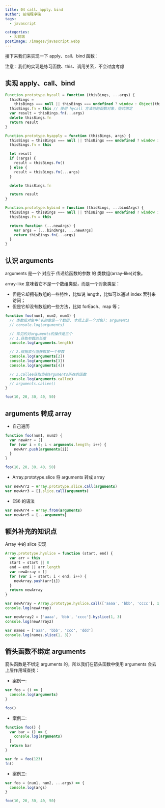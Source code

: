 ```yaml
---
title: 04 call、apply、bind
author: 前端程序猿
tags:
  - javascript

categories:
  - 大前端
postImage: /images/javascript.webp
---
```


接下来我们来实现一下 apply、call、bind 函数：

注意：我们的实现是练习函数、this、调用关系，不会过度考虑

<!-- more -->

## 实现 apply、call、bind

```js
Function.prototype.hycall = function (thisBings, ...args) {
  thisBings =
    thisBings === null || thisBings === undefined ? window : Object(thisBings)
  thisBings.fn = this // 使用 hycall 方法时的函数对象，隐式绑定
  var result = thisBings.fn(...args)
  delete thisBings.fn
  return result
}
```

```js
Function.prototype.hyapply = function (thisBings, args) {
  thisBings = thisBings === null || thisBings === undefined ? window : thisBings
  thisBings.fn = this

  let result
  if (!args) {
    result = thisBings.fn()
  } else {
    result = thisBings.fn(...args)
  }

  delete thisBings.fn

  return result
}
```

```js
Function.prototype.hybind = function (thisBings, ...bindArgs) {
  thisBings = thisBings === null || thisBings === undefined ? window : thisBings
  thisBings.fn = this

  return function (...newArgs) {
    var args = [...bindArgs, ...newArgs]
    return thisBings.fn(...args)
  }
}
```

## 认识 arguments

arguments 是一个 对应于 传递给函数的参数 的 类数组(array-like)对象。

array-like 意味着它不是一个数组类型，而是一个对象类型：

- 但是它却拥有数组的一些特性，比如说 length，比如可以通过 index 索引来访问；
- 但是它却没有数组的一些方法，比如 forEach、map 等；

```js
function foo(num1, num2, num3) {
  // 类数组对象中(长的像是一个数组, 本质上是一个对象): arguments
  // console.log(arguments)

  // 常见的对arguments的操作是三个
  // 1.获取参数的长度
  console.log(arguments.length)

  // 2.根据索引值获取某一个参数
  console.log(arguments[2])
  console.log(arguments[3])
  console.log(arguments[4])

  // 3.callee获取当前arguments所在的函数
  console.log(arguments.callee)
  // arguments.callee()
}

foo(10, 20, 30, 40, 50)
```

## arguments 转成 array

- 自己遍历

```js
function foo(num1, num2) {
  var newArr = []
  for (var i = 0; i < arguments.length; i++) {
    newArr.push(arguments[i])
  }
}

foo(10, 20, 30, 40, 50)
```

- Array.prototype.slice 将 arguments 转成 array

```js
var newArr2 = Array.prototype.slice.call(arguments)
var newArr3 = [].slice.call(arguments)
```

- ES6 的语法

```js
var newArr4 = Array.from(arguments)
var newArr5 = [...arguments]
```

## 额外补充的知识点

Array 中的 slice 实现

```js
Array.prototype.hyslice = function (start, end) {
  var arr = this
  start = start || 0
  end = end || arr.length
  var newArray = []
  for (var i = start; i < end; i++) {
    newArray.push(arr[i])
  }
  return newArray
}

var newArray = Array.prototype.hyslice.call(['aaaa', 'bbb', 'cccc'], 1, 3)
console.log(newArray)

var newArray2 = ['aaaa', 'bbb', 'cccc'].hyslice(1, 3)
console.log(newArray2)

var names = ['aaa', 'bbb', 'ccc', 'ddd']
console.log(names.slice(1, 3))
```

## 箭头函数不绑定 arguments

箭头函数是不绑定 arguments 的，所以我们在箭头函数中使用 arguments 会去上层作用域查找：

- 案例一:

```js
var foo = () => {
  console.log(arguments)
}

foo()
```

- 案例二:

```js
function foo() {
  var bar = () => {
    console.log(arguments)
  }
  return bar
}

var fn = foo(123)
fn()
```

- 案例三:

```js
var foo = (num1, num2, ...args) => {
  console.log(args)
}

foo(10, 20, 30, 40, 50)
```
